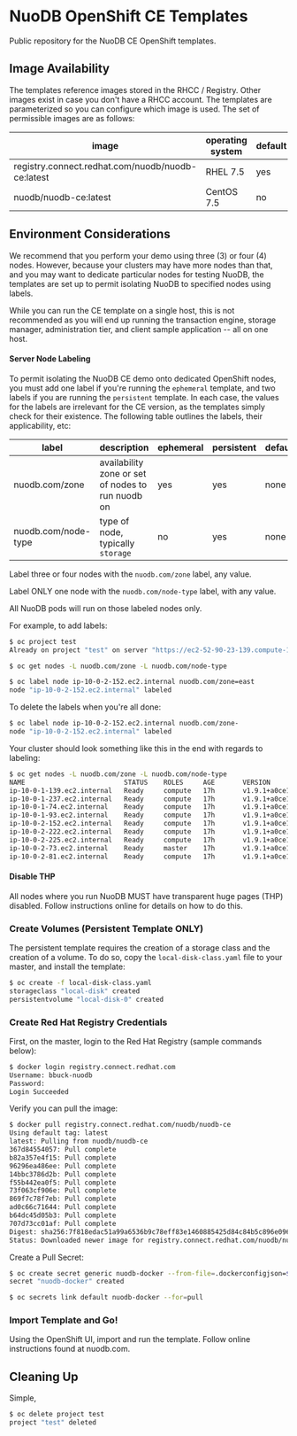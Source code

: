 # NuoDB OpenShift CE Templates

Public repository for the NuoDB CE OpenShift templates.

## Image Availability

The templates reference images stored in the RHCC / Registry. Other images
exist in case you don't have a RHCC account. The templates are parameterized
so you can configure which image is used. The set of permissible images are as
follows:

| image  | operating system | default  |
|---|---|---|
| registry.connect.redhat.com/nuodb/nuodb-ce:latest  | RHEL 7.5 | yes |
| nuodb/nuodb-ce:latest | CentOS 7.5 | no |

## Environment Considerations

We recommend that you perform your demo using three (3) or four (4) nodes.
However, because your clusters may have more nodes than that, and you may
want to dedicate particular nodes for testing NuoDB, the templates are set
up to permit isolating NuoDB to specified nodes using labels.

While you can run the CE template on a single host, this is not recommended
as you will end up running the transaction engine, storage manager, administration
tier, and client sample application -- all on one host.

#### Server Node Labeling

To permit isolating the NuoDB CE demo onto dedicated OpenShift nodes, you
must add one label if you're running the `ephemeral` template, and two
labels if you are running the `persistent` template. In each case, the
values for the labels are irrelevant for the CE version, as the templates
simply check for their existence. The following table outlines the labels,
their applicability, etc:

| label  | description  | ephemeral  | persistent  | default |
|---|---|---|---|---|
| nuodb.com/zone  | availability zone or set of nodes to run nuodb on  | yes  | yes  | none |
| nuodb.com/node-type  | type of node, typically `storage` |  no | yes  | none |

Label three or four nodes with the `nuodb.com/zone` label, any value.

Label ONLY one node with the `nuodb.com/node-type` label, with any value.

All NuoDB pods will run on those labeled nodes only.

For example, to add labels:

```bash
$ oc project test
Already on project "test" on server "https://ec2-52-90-23-139.compute-1.amazonaws.com:8443".

$ oc get nodes -L nuodb.com/zone -L nuodb.com/node-type

$ oc label node ip-10-0-2-152.ec2.internal nuodb.com/zone=east
node "ip-10-0-2-152.ec2.internal" labeled
```

To delete the labels when you're all done:

```bash
$ oc label node ip-10-0-2-152.ec2.internal nuodb.com/zone-
node "ip-10-0-2-152.ec2.internal" labeled
```

Your cluster should look something like this in the end with regards to labeling:

```bash
$ oc get nodes -L nuodb.com/zone -L nuodb.com/node-type
NAME                         STATUS    ROLES     AGE       VERSION             ZONE      NODE-TYPE
ip-10-0-1-139.ec2.internal   Ready     compute   17h       v1.9.1+a0ce1bc657   a         storage
ip-10-0-1-237.ec2.internal   Ready     compute   17h       v1.9.1+a0ce1bc657   a         
ip-10-0-1-74.ec2.internal    Ready     compute   17h       v1.9.1+a0ce1bc657   a         
ip-10-0-1-93.ec2.internal    Ready     compute   17h       v1.9.1+a0ce1bc657   a         
ip-10-0-2-152.ec2.internal   Ready     compute   17h       v1.9.1+a0ce1bc657             
ip-10-0-2-222.ec2.internal   Ready     compute   17h       v1.9.1+a0ce1bc657             
ip-10-0-2-225.ec2.internal   Ready     compute   17h       v1.9.1+a0ce1bc657             
ip-10-0-2-73.ec2.internal    Ready     master    17h       v1.9.1+a0ce1bc657             
ip-10-0-2-81.ec2.internal    Ready     compute   17h       v1.9.1+a0ce1bc657            
```

#### Disable THP

All nodes where you run NuoDB MUST have transparent huge pages (THP) disabled.
Follow instructions online for details on how to do this.

### Create Volumes (Persistent Template ONLY)

The persistent template requires the creation of a storage class and the
creation of a volume. To do so, copy the `local-disk-class.yaml` file to
your master, and install the template:

```bash
$ oc create -f local-disk-class.yaml
storageclass "local-disk" created
persistentvolume "local-disk-0" created
``` 

### Create Red Hat Registry Credentials

First, on the master, login to the Red Hat Registry (sample commands below):

```bash
$ docker login registry.connect.redhat.com
Username: bbuck-nuodb
Password: 
Login Succeeded
```

Verify you can pull the image:

```bash
$ docker pull registry.connect.redhat.com/nuodb/nuodb-ce
Using default tag: latest
latest: Pulling from nuodb/nuodb-ce
367d84554057: Pull complete 
b82a357e4f15: Pull complete 
96296ea486ee: Pull complete 
14bbc3786d2b: Pull complete 
f55b442ea0f5: Pull complete 
73f063cf906e: Pull complete 
869f7c78f7eb: Pull complete 
ad0c66c71644: Pull complete 
b64dc45d05b3: Pull complete 
707d73cc01af: Pull complete 
Digest: sha256:7f818edac51a99a6536b9c78eff83e1460885425d84c84b5c896e09681e7f1f3
Status: Downloaded newer image for registry.connect.redhat.com/nuodb/nuodb-ce:latest
```

Create a Pull Secret:

```bash
$ oc create secret generic nuodb-docker --from-file=.dockerconfigjson=${HOME}/.docker/config.json --type=kubernetes.io/dockerconfigjson
secret "nuodb-docker" created

$ oc secrets link default nuodb-docker --for=pull
```

### Import Template and Go!

Using the OpenShift UI, import and run the template. Follow online instructions
found at nuodb.com.

## Cleaning Up

Simple,

```bash
$ oc delete project test
project "test" deleted
```
